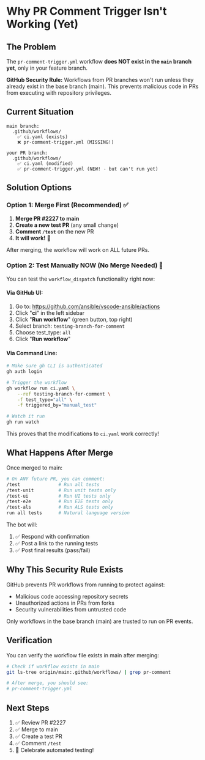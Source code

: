 # Why PR Comment Trigger Isn't Working (Yet)

## The Problem

The `pr-comment-trigger.yml` workflow **does NOT exist in the `main` branch yet**, only in your feature branch.

**GitHub Security Rule:** Workflows from PR branches won't run unless they already exist in the base branch (main). This prevents malicious code in PRs from executing with repository privileges.

## Current Situation

```
main branch:
  .github/workflows/
    ✅ ci.yaml (exists)
    ❌ pr-comment-trigger.yml (MISSING!)

your PR branch:
  .github/workflows/
    ✅ ci.yaml (modified)
    ✅ pr-comment-trigger.yml (NEW! - but can't run yet)
```

## Solution Options

### Option 1: Merge First (Recommended) ✅

1. **Merge PR #2227 to main**
2. **Create a new test PR** (any small change)
3. **Comment `/test`** on the new PR
4. **It will work!** 🎉

After merging, the workflow will work on ALL future PRs.

### Option 2: Test Manually NOW (No Merge Needed) 🧪

You can test the `workflow_dispatch` functionality right now:

#### Via GitHub UI:
1. Go to: https://github.com/ansible/vscode-ansible/actions
2. Click "**ci**" in the left sidebar
3. Click "**Run workflow**" (green button, top right)
4. Select branch: `testing-branch-for-comment`
5. Choose test_type: `all`
6. Click "**Run workflow**"

#### Via Command Line:
```bash
# Make sure gh CLI is authenticated
gh auth login

# Trigger the workflow
gh workflow run ci.yaml \
    --ref testing-branch-for-comment \
    -f test_type="all" \
    -f triggered_by="manual_test"

# Watch it run
gh run watch
```

This proves that the modifications to `ci.yaml` work correctly!

## What Happens After Merge

Once merged to main:

```bash
# On ANY future PR, you can comment:
/test              # Run all tests
/test-unit         # Run unit tests only
/test-ui           # Run UI tests only  
/test-e2e          # Run E2E tests only
/test-als          # Run ALS tests only
run all tests      # Natural language version
```

The bot will:
1. ✅ Respond with confirmation
2. ✅ Post a link to the running tests
3. ✅ Post final results (pass/fail)

## Why This Security Rule Exists

GitHub prevents PR workflows from running to protect against:
- Malicious code accessing repository secrets
- Unauthorized actions in PRs from forks
- Security vulnerabilities from untrusted code

Only workflows in the base branch (main) are trusted to run on PR events.

## Verification

You can verify the workflow file exists in main after merging:

```bash
# Check if workflow exists in main
git ls-tree origin/main:.github/workflows/ | grep pr-comment

# After merge, you should see:
# pr-comment-trigger.yml
```

## Next Steps

1. ✅ Review PR #2227
2. ✅ Merge to main
3. ✅ Create a test PR  
4. ✅ Comment `/test`
5. 🎉 Celebrate automated testing!

